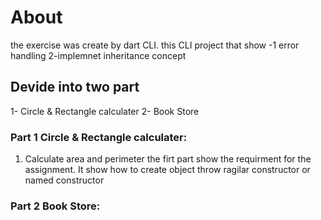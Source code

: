 # About
the exercise was create by dart CLI.
this CLI project that show -1 error handling 2-implemnet inheritance concept
## Devide into two part  
1- Circle & Rectangle calculater 
2- Book Store

### Part 1 Circle & Rectangle calculater:

1. Calculate area and perimeter
the firt part show the requirment for the assignment.
It show how to create object throw ragilar constructor  or named constructor 

### Part 2 Book Store:
